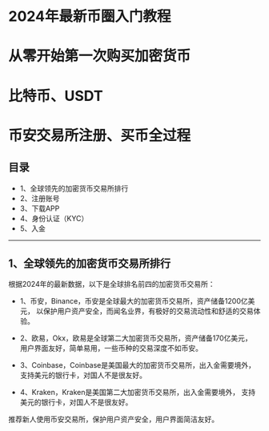 # **2024年最新币圈入门教程**
# **从零开始第一次购买加密货币**
# **比特币、USDT**
# **币安交易所注册、买币全过程**

## **目录**
- 1、全球领先的加密货币交易所排行
- 2、注册账号
- 3、下载APP
- 4、身份认证（KYC）
- 5、入金
---
## **1、全球领先的加密货币交易所排行**
根据2024年的最新数据，以下是全球排名前四的加密货币交易所：

- 1、币安，Binance，币安是全球最大的加密货币交易所，资产储备1200亿美元，
    以保护用户资产安全，而闻名业界，有极好的交易流动性和舒适的交易体验。

- 2、欧易，Okx，欧易是全球第二大加密货币交易所，资产储备170亿美元，
    用户界面友好，简单易用，一些币种的交易深度不如币安。

- 3、Coinbase，Coinbase是美国最大的加密货币交易所，出入金需要境外，
    支持美元的银行卡，对国人不是很友好。 

- 4、Kraken，Kraken是美国第二大加密货币交易所，出入金需要境外，
    支持美元的银行卡，对国人不是很友好。

推荐新人使用币安交易所，保护用户资产安全，用户界面简洁友好。
